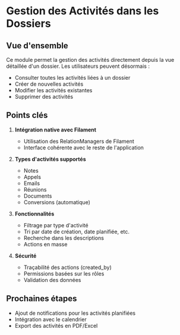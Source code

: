 # Gestion des Activités dans les Dossiers

## Vue d'ensemble

Ce module permet la gestion des activités directement depuis la vue détaillée d'un dossier. Les utilisateurs peuvent désormais :
- Consulter toutes les activités liées à un dossier
- Créer de nouvelles activités
- Modifier les activités existantes
- Supprimer des activités

## Points clés

1. **Intégration native avec Filament**
   - Utilisation des RelationManagers de Filament
   - Interface cohérente avec le reste de l'application

2. **Types d'activités supportés**
   - Notes
   - Appels
   - Emails
   - Réunions
   - Documents
   - Conversions (automatique)

3. **Fonctionnalités**
   - Filtrage par type d'activité
   - Tri par date de création, date planifiée, etc.
   - Recherche dans les descriptions
   - Actions en masse

4. **Sécurité**
   - Traçabilité des actions (created_by)
   - Permissions basées sur les rôles
   - Validation des données

## Prochaines étapes

- Ajout de notifications pour les activités planifiées
- Intégration avec le calendrier
- Export des activités en PDF/Excel
